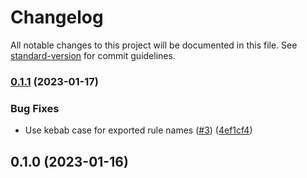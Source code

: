 # Changelog

All notable changes to this project will be documented in this file. See [standard-version](https://github.com/conventional-changelog/standard-version) for commit guidelines.

### [0.1.1](https://github.com/adamhamlin/eslint-plugin/compare/v0.1.0...v0.1.1) (2023-01-17)


### Bug Fixes

* Use kebab case for exported rule names ([#3](https://github.com/adamhamlin/eslint-plugin/issues/3)) ([4ef1cf4](https://github.com/adamhamlin/eslint-plugin/commit/4ef1cf48266f75d126cf68e3adf5a805dfa75fb1))

## 0.1.0 (2023-01-16)

